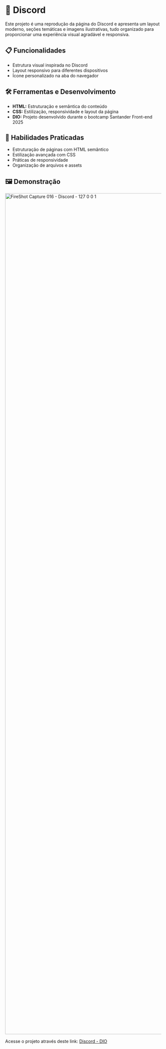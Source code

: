# 👾 Discord

Este projeto é uma reprodução da página do Discord e apresenta um layout moderno, seções temáticas e imagens ilustrativas, tudo organizado para proporcionar uma experiência visual agradável e responsiva.

## 📋 Funcionalidades

- Estrutura visual inspirada no Discord
- Layout responsivo para diferentes dispositivos
- Ícone personalizado na aba do navegador

## 🛠️ Ferramentas e Desenvolvimento

- **HTML:** Estruturação e semântica do conteúdo
- **CSS:** Estilização, responsividade e layout da página
- **DIO:** Projeto desenvolvido durante o bootcamp Santander Front-end 2025

## 📖 Habilidades Praticadas

- Estruturação de páginas com HTML semântico
- Estilização avançada com CSS
- Práticas de responsividade
- Organização de arquivos e assets

## 🖼️ Demonstração
<img width="1360" height="2713" alt="FireShot Capture 016 - Discord -  127 0 0 1" src="https://github.com/user-attachments/assets/bcd616e5-6023-4891-91e5-6c19c49cf7da" />


Acesse o projeto através deste link: [Discord - DIO](https://julianafc.github.io/Discord_DIO/)
